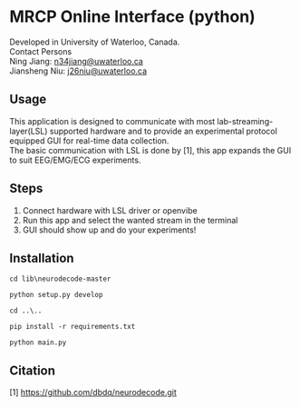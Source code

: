 # MRCP Online Interface (python)

Developed in University of Waterloo, Canada.
<br>
Contact Persons
<br>
Ning Jiang: n34jiang@uwaterloo.ca
<br>
Jiansheng Niu: j26niu@uwaterloo.ca

## Usage
This application is designed to communicate with most lab-streaming-layer(LSL) supported hardware
and to provide an experimental protocol equipped GUI for real-time data collection.
<br>
The basic communication with LSL is done by [1], this app expands the GUI to suit EEG/EMG/ECG experiments.

## Steps
1. Connect hardware with LSL driver or openvibe
2. Run this app and select the wanted stream in the terminal
3. GUI should show up and do your experiments!
 
## Installation

```buildoutcfg
cd lib\neurodecode-master
```
```buildoutcfg
python setup.py develop
```
```buildoutcfg
cd ..\..
```
```buildoutcfg
pip install -r requirements.txt
```
```buildoutcfg
python main.py
```

## Citation
[1] https://github.com/dbdq/neurodecode.git

